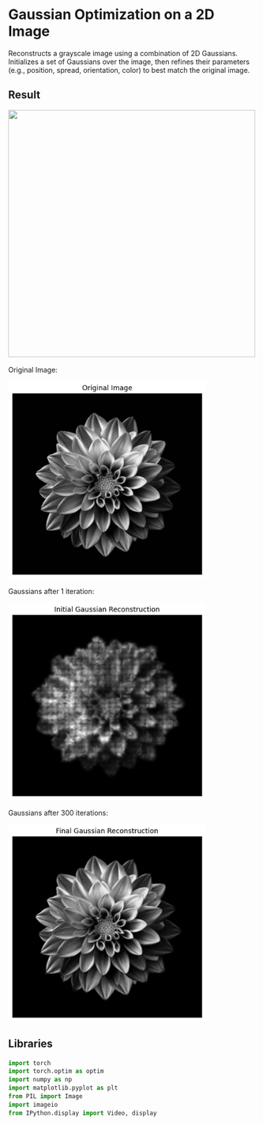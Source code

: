 # Gaussian Optimization on a 2D Image

Reconstructs a grayscale image using a combination of 2D Gaussians. Initializes a set of Gaussians over the image, then refines their parameters (e.g., position, spread, orientation, color) to best match the original image.

## Result
<img src="https://raw.githubusercontent.com/uynitsuj/2DGaussianOptimization/main/data/flwrrecon4.gif" width="500" height="500">

Original Image:

<img src="https://raw.githubusercontent.com/uynitsuj/2DGaussianOptimization/main/data/output31.png" width="400" height="400">

Gaussians after 1 iteration:

<img src="https://raw.githubusercontent.com/uynitsuj/2DGaussianOptimization/main/data/output32.png" width="400" height="400">

Gaussians after 300 iterations:

<img src="https://raw.githubusercontent.com/uynitsuj/2DGaussianOptimization/main/data/output33.png" width="400" height="400">

## Libraries
```python
import torch
import torch.optim as optim
import numpy as np
import matplotlib.pyplot as plt
from PIL import Image
import imageio
from IPython.display import Video, display
```

